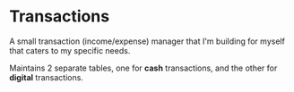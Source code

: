 # Transactions

A small transaction (income/expense) manager that I'm building for myself that caters to my specific needs.

Maintains 2 separate tables, one for **cash** transactions, and the other for **digital** transactions.